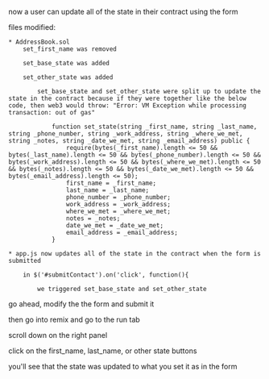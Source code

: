 now a user can update all of the state in their contract using the form

files modified:

	* AddressBook.sol
		set_first_name was removed

		set_base_state was added

		set_other_state was added

			set_base_state and set_other_state were split up to update the state in the contract because if they were together like the below code, then web3 would throw: "Error: VM Exception while processing transaction: out of gas"

			    function set_state(string _first_name, string _last_name, string _phone_number, string _work_address, string _where_we_met, string _notes, string _date_we_met, string _email_address) public {
			        require(bytes(_first_name).length <= 50 && bytes(_last_name).length <= 50 && bytes(_phone_number).length <= 50 && bytes(_work_address).length <= 50 && bytes(_where_we_met).length <= 50 && bytes(_notes).length <= 50 && bytes(_date_we_met).length <= 50 && bytes(_email_address).length <= 50);
			        first_name = _first_name;
			        last_name = _last_name;
			        phone_number = _phone_number;
			        work_address = _work_address;
			        where_we_met = _where_we_met;
			        notes = _notes;
			        date_we_met = _date_we_met;
					email_address = _email_address;
			    }

	* app.js now updates all of the state in the contract when the form is submitted

		in $('#submitContact').on('click', function(){

			we triggered set_base_state and set_other_state

go ahead, modify the the form and submit it

then go into remix and go to the run tab

scroll down on the right panel

click on the first_name, last_name, or other state buttons

you'll see that the state was updated to what you set it as in the form
